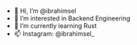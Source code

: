 - 👋 Hi, I’m @ibrahimsel
- 👀 I’m interested in Backend Engineering
- 🌱 I’m currently learning Rust
- 📫 Instagram: @ibrahimsel_
